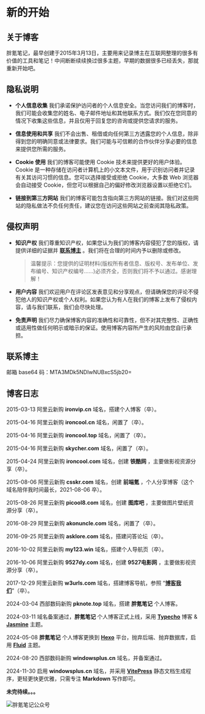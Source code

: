 # 新的开始

## 关于博客

胖氪笔记，最早创建于2015年3月13日，主要用来记录博主在互联网整理的很多有价值的工具和笔记！中间断断续续换过很多主题，早期的数据很多已经丢失，那就重新开始吧。



## 隐私说明

- **个人信息收集**
  我们承诺保护访问者的个人信息安全。当您访问我们的博客时，我们可能会收集您的姓名、电子邮件地址和其他联系方式。我们仅在您同意的情况下收集这些信息，并且仅用于回复您的咨询或提供您请求的服务。

  

- **信息使用和共享**
  我们不会出售、租借或向任何第三方透露您的个人信息，除非得到您的明确同意或法律要求。我们可能与可信赖的合作伙伴分享必要的信息来提供您所需的服务。

  

- **Cookie 使用**
  我们的博客可能使用 Cookie 技术来提供更好的用户体验。Cookie 是一种存储在访问者计算机上的小文本文件，用于识别访问者并记录有关其访问习惯的信息。您可以选择接受或拒绝 Cookie，大多数 Web 浏览器会自动接受 Cookie，但您可以根据自己的偏好修改浏览器设置以拒绝它们。

  

- **链接到第三方网站**
  我们的博客可能包含指向第三方网站的链接。我们对这些网站的隐私做法不负任何责任，建议您在访问这些网站之前查阅其隐私政策。

  

## 侵权声明

- **知识产权**
  我们尊重知识产权，如果您认为我们的博客内容侵犯了您的版权，请提供详细的证据并 [**联系博主**](/weekly/2024/000#联系博主) 。我们将在合理的时间内予以删除或修改。

  > 温馨提示：您提供的证明材料(版权所有者信息、版权号、发布单位、发布编号、知识产权编号……)必须齐全，否则我们将不予以通过。感谢理解！

  

- **用户内容**
  我们欢迎用户在评论区发表意见和分享观点，但请确保您的评论不侵犯他人的知识产权或个人权利。如果您认为有人在我们的博客上发布了侵权内容，请与我们联系，我们会尽快处理。

  

- **免责声明**
  我们尽力确保博客内容的准确性和可靠性，但不对其完整性、正确性或适用性做任何明示或暗示的保证。使用博客内容所产生的风险由您自行承担。



## 联系博主

邮箱 base64 码：MTA3MDk5NDIwNUBxcS5jb20=



## 博客日志

2015-03-13 阿里云新购 **ironvip.cn** 域名，搭建个人博客（卒）。

2015-04-16 阿里云新购 **ironcool.cn** 域名，闲置了（卒）。

2015-04-16 阿里云新购 **ironcool.top** 域名，闲置了（卒）。

2015-04-16 阿里云新购 **skycher.com** 域名，闲置了（卒）。

2015-04-24 阿里云新购 **ironcool.com** 域名，创建 **铁酷网** ，主要做影视资源分享（卒）。

2015-08-06 阿里云新购 **csskr.com** 域名，创建 **前端氪** ，个人分享博客（这个域名陪伴我时间最长，2021-08-06 卒）。

2015-08-26 阿里云新购 **picool8.com** 域名，创建 **图库吧** ，主要做图片壁纸资源分享（卒）。

2016-08-29 阿里云新购 **akonuncle.com** 域名，闲置了（卒）。

2016-09-25 阿里云新购 **asklore.com** 域名，搭建问答论坛（卒）。

2016-10-02 阿里云新购 **my123.win** 域名，搭建个人导航页（卒）。

2016-10-06 阿里云新购 **9527dy.com** 域名，创建 **9527电影网** ，主要做影视资源分享（卒）。

2017-12-29 阿里云新购 **w3urls.com** 域名，搭建博客导航，参照 “[**博客我们**](https://blogwe.com/)”（卒）。

2024-03-04 西部数码新购 **pknote.top** 域名，搭建 **胖氪笔记** 个人博客。

2024-03-11 域名备案通过，**胖氪笔记** 个人博客正式上线，采用 [**Typecho**](https://typecho.org/) 博客 & [**Jasmine**](https://github.com/liaocp666/Jasmine) 主题。

2024-05-08 **胖氪笔记** 个人博客更换到 [**Hexo**](https://hexo.io/) 平台，抛弃后端、抛弃数据库，启用 [**Fluid**](https://github.com/fluid-dev/hexo-theme-fluid) 主题。

2024-08-20 西部数码新购 **windowsplus.cn** 域名，并备案通过。

2024-11-30 启用  **windowsplus.cn** 域名，并采用 [**VitePress**](https://vitepress.dev/zh/) 静态文档生成程序，更轻更快更优雅，只需专注 **Markdown** 写作即可。

**未完待续。。。**

![胖氪笔记公众号](https://img.pknote.top/blog/202404121423456.png)